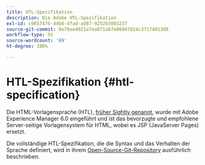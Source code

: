 ```yaml
---
title: HTL-Spezifikation
description: Die Adobe HTL-Spezifikation
exl-id: c0657476-4db6-4fad-ad87-9252b5003237
source-git-commit: 8e70ee4921a7ea071ab7e06947824c371f4013d8
workflow-type: ht
source-wordcount: '69'
ht-degree: 100%

---
```


# HTL-Spezifikation {#htl-specification}

Die HTML-Vorlagensprache (HTL), [früher Sightly genannt](update.md), wurde mit Adobe Experience Manager 6.0 eingeführt und ist das bevorzugte und empfohlene Server-seitige Vorlagensystem für HTML, wobei es JSP (JavaServer Pages) ersetzt.

Die vollständige HTL-Spezifikation, die die Syntax und das Verhalten der Sprache definiert, wird in ihrem [Open-Source-Git-Repository](https://github.com/adobe/htl-spec) ausführlich beschrieben.
